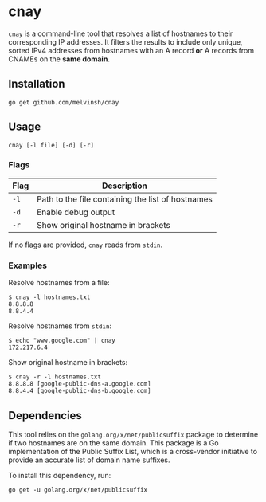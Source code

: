 # cnay

`cnay` is a command-line tool that resolves a list of hostnames to their corresponding IP addresses. It filters the results to include only unique, sorted IPv4 addresses from hostnames with an A record **or** A records from CNAMEs on the **same domain**.

## Installation

```
go get github.com/melvinsh/cnay
```

## Usage

```
cnay [-l file] [-d] [-r]
```

### Flags

| Flag | Description |
|------|-------------|
| `-l` | Path to the file containing the list of hostnames |
| `-d` | Enable debug output |
| `-r` | Show original hostname in brackets |

If no flags are provided, `cnay` reads from `stdin`.

### Examples

Resolve hostnames from a file:
```
$ cnay -l hostnames.txt
8.8.8.8
8.8.4.4
```

Resolve hostnames from `stdin`:
```
$ echo "www.google.com" | cnay
172.217.6.4
```

Show original hostname in brackets:
```
$ cnay -r -l hostnames.txt
8.8.8.8 [google-public-dns-a.google.com]
8.8.4.4 [google-public-dns-b.google.com]
```

## Dependencies

This tool relies on the `golang.org/x/net/publicsuffix` package to determine if two hostnames are on the same domain. This package is a Go implementation of the Public Suffix List, which is a cross-vendor initiative to provide an accurate list of domain name suffixes.

To install this dependency, run:

```
go get -u golang.org/x/net/publicsuffix
```

